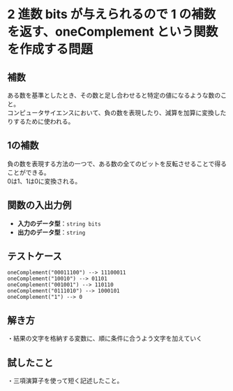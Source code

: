 # 2 進数 bits が与えられるので 1 の補数を返す、oneComplement という関数を作成する問題

## 補数
ある数を基準としたとき、その数と足し合わせると特定の値になるような数のこと。<br>
コンピュータサイエンスにおいて、負の数を表現したり、減算を加算に変換したりするために使われる。<br>

## 1の補数
負の数を表現する方法の一つで、ある数の全てのビットを反転させることで得ることができる。<br>
0は1、1は0に変換される。<br>

## 関数の入出力例  
- **入力のデータ型**：`string bits`<br>
- **出力のデータ型**：`string`<br>

## テストケース
`oneComplement("00011100") --> 11100011`<br>
`oneComplement("10010") --> 01101`<br>
`oneComplement("001001") --> 110110`<br>
`oneComplement("0111010") --> 1000101`<br>
`oneComplement("1") --> 0`<br>

## 解き方
・結果の文字を格納する変数に、順に条件に合うよう文字を加えていく<br>

## 試したこと
・三項演算子を使って短く記述したこと。<br>